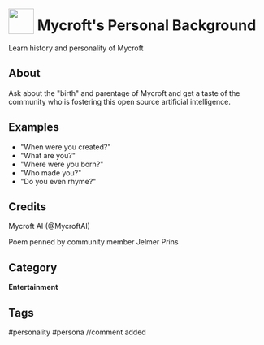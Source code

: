 # <img src='https://rawgithub.com/FortAwesome/Font-Awesome/master/advanced-options/raw-svg/solid/smile-wink.svg' card_color='#22a7f0' width='50' height='50' style='vertical-align:bottom'/> Mycroft's Personal Background
Learn history and personality of Mycroft

## About
Ask about the "birth" and parentage of Mycroft and get a taste of the community
who is fostering this open source artificial intelligence.

## Examples
* "When were you created?"
* "What are you?"
* "Where were you born?"
* "Who made you?"
* "Do you even rhyme?"


## Credits
Mycroft AI (@MycroftAI)

Poem penned by community member Jelmer Prins

## Category
**Entertainment**

## Tags
#personality
#persona
//comment added
